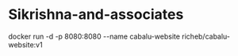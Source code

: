 # Sikrishna-and-associates


docker run -d -p 8080:8080 --name cabalu-website richeb/cabalu-website:v1
